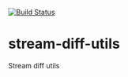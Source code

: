 [![Build Status](https://dev.azure.com/bondarenko0576/bondarenko/_apis/build/status/stormdb.stream-diff-utils?branchName=main)](https://dev.azure.com/bondarenko0576/bondarenko/_build/latest?definitionId=2&branchName=main)

# stream-diff-utils
Stream diff utils
